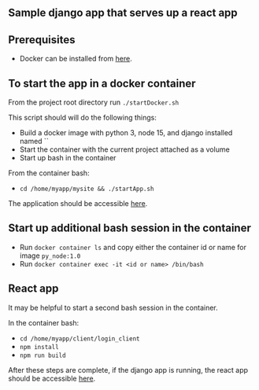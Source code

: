 ## Sample django app that serves up a react app

## Prerequisites

- Docker can be installed from [here](https://docs.docker.com/get-docker/).

## To start the app in a docker container

From the project root directory run `./startDocker.sh`

This script should will do the following things:

- Build a docker image with python 3, node 15, and django installed named ``
- Start the container with the current project attached as a volume
- Start up bash in the container

From the container bash:

- `cd /home/myapp/mysite && ./startApp.sh`

The application should be accessible [here](http://localhost:8000/admin/).

## Start up additional bash session in the container

- Run `docker container ls` and copy either the container id or name for image `py_node:1.0`
- Run `docker container exec -it <id or name> /bin/bash`

## React app

It may be helpful to start a second bash session in the container.

In the container bash:

- `cd /home/myapp/client/login_client`
- `npm install`
- `npm run build`

After these steps are complete, if the django app is running, the react app should be accessible [here](http://localhost:8000/app/index.html).